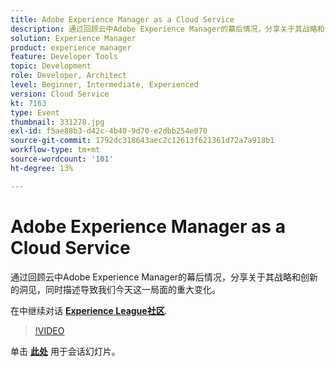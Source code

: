 ```yaml
---
title: Adobe Experience Manager as a Cloud Service
description: 通过回顾云中Adobe Experience Manager的幕后情况，分享关于其战略和创新的洞见，同时描述导致我们今天这一局面的重大变化。 此会话作为Adobe Developers Live内容活动的一部分提供。
solution: Experience Manager
product: experience manager
feature: Developer Tools
topic: Development
role: Developer, Architect
level: Beginner, Intermediate, Experienced
version: Cloud Service
kt: 7163
type: Event
thumbnail: 331278.jpg
exl-id: f5ae88b3-d42c-4b40-9d70-e2dbb254e070
source-git-commit: 1792dc318643aec2c12613f621361d72a7a918b1
workflow-type: tm+mt
source-wordcount: '101'
ht-degree: 13%

---
```


# Adobe Experience Manager as a Cloud Service

通过回顾云中Adobe Experience Manager的幕后情况，分享关于其战略和创新的洞见，同时描述导致我们今天这一局面的重大变化。

在中继续对话 **[Experience League社区](https://adobe.ly/36Yd3v6)**.

>[!VIDEO](https://video.tv.adobe.com/v/331278/?quality=12&learn=on&hidetitle=true)

单击 **[此处](/help/adobe-developers-live/assets/experience-manager-as-cloud-service.pdf)** 用于会话幻灯片。
